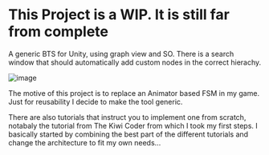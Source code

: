 # This Project is a WIP. It is still far from complete

A generic BTS for Unity, using graph view and SO. There is a search window that should automatically add custom nodes in the correct hierachy.

![image](https://user-images.githubusercontent.com/62897460/166552187-deaf7304-e2b7-496d-ba8a-ab03dd15ea4a.png)

The motive of this project is to replace an Animator based FSM in my game. Just for reusability I decide to make the tool generic.

There are also tutorials that instruct you to implement one from scratch, notabaly the tutorial from The Kiwi Coder from which I took my first steps. I basically started by combining the best part of the different tutorials and change the architecture to fit my own needs... 
